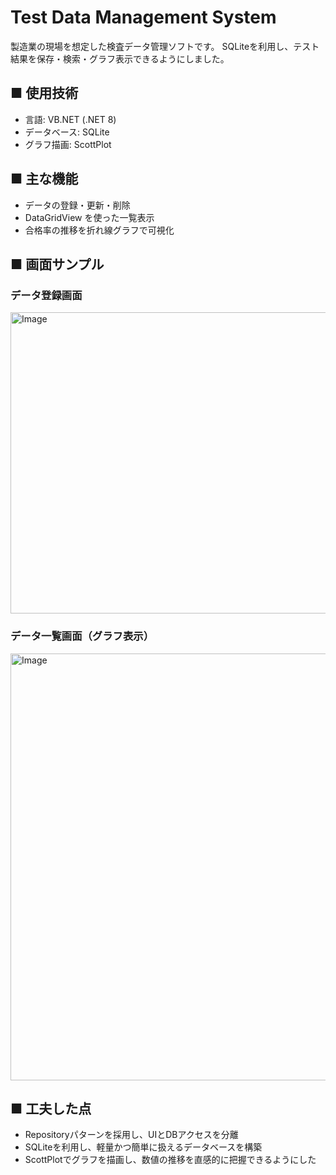 # Test Data Management System

製造業の現場を想定した検査データ管理ソフトです。
SQLiteを利用し、テスト結果を保存・検索・グラフ表示できるようにしました。

## ■ 使用技術
- 言語: VB.NET (.NET 8)
- データベース: SQLite
- グラフ描画: ScottPlot

## ■ 主な機能
- データの登録・更新・削除
- DataGridView を使った一覧表示
- 合格率の推移を折れ線グラフで可視化

## ■ 画面サンプル
### データ登録画面
<img width="505" height="482" alt="Image" src="https://github.com/user-attachments/assets/fa438485-e5c0-4082-b6d6-59773b165607" />

### データ一覧画面（グラフ表示）
<img width="800" height="683" alt="Image" src="https://github.com/user-attachments/assets/d90d1afa-2de5-4fe9-a20f-9ff40432c062" />

## ■ 工夫した点
- Repositoryパターンを採用し、UIとDBアクセスを分離
- SQLiteを利用し、軽量かつ簡単に扱えるデータベースを構築
- ScottPlotでグラフを描画し、数値の推移を直感的に把握できるようにした
